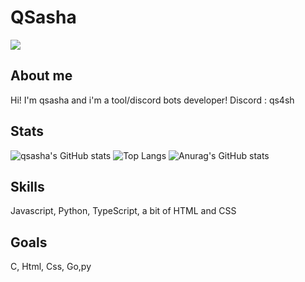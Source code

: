 
# QSasha
![](https://giffiles.alphacoders.com/121/12161.gif)


## About me

Hi! I'm qsasha and i'm a tool/discord bots developer!
Discord : qs4sh

## Stats

![qsasha's GitHub stats](https://github-readme-stats.vercel.app/api?username=qsasha&show_icons=true&theme=radical&border_radius=30)
![Top Langs](https://github-readme-stats.vercel.app/api?/top-langs/username=qsasha&layout=pie&theme=radical&border_radius=30)
![Anurag's GitHub stats](https://github-readme-stats.vercel.app/api?username=anuraghazra\&show_icons=true\&theme=transparent)

## Skills
Javascript, Python, TypeScript, a bit of HTML and CSS
## Goals
C, Html, Css, Go,py
